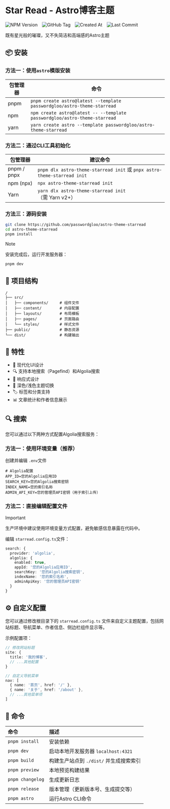 # Star Read - Astro博客主题

![NPM Version](https://img.shields.io/npm/v/astro-theme-starread?logo=npm)&emsp;![GitHub Tag](https://img.shields.io/github/v/tag/passwordgloo/astro-theme-starread?logo=github)&emsp;![Created At](https://img.shields.io/github/created-at/passwordgloo/astro-theme-starread?logo=markdown)&emsp;![Last Commit](https://img.shields.io/github/last-commit/passwordgloo/astro-theme-starread?logo=Git)

既有星光般的璀璨，又不失简洁和高端感的Astro主题

## 📦 安装

### 方法一：使用`astro`模版安装

| 包管理器       | 命令                                        |
|----------------|---------------------------------------------|
| pnpm           | `pnpm create astro@latest --template passwordgloo/astro-theme-starread` |
| npm            | `npm create astro@latest -- --template passwordgloo/astro-theme-starread` |
| yarn           | `yarn create astro --template passwordgloo/astro-theme-starread` |

### 方法二：通过CLI工具初始化

| 包管理器       | 建议命令                                  |
|----------------|-------------------------------------------|
| pnpm / pnpx    | `pnpm dlx astro-theme-starread init` 或 `pnpx astro-theme-starread init` |
| npm (npx)      | `npx astro-theme-starread init`           |
| Yarn           | `yarn dlx astro-theme-starread init`（需 Yarn v2+） |

### 方法三：源码安装
```bash
git clone https://github.com/passwordgloo/astro-theme-starread
cd astro-theme-starread
pnpm install
```

>[!note]
>安装完成后，运行开发服务器：
```bash
pnpm dev
```

## 📂 项目结构

```text
/
├── src/
│   ├── components/     # 组件文件
│   ├── content/        # 内容配置
│   ├── layouts/        # 布局模板
│   ├── pages/          # 页面路由
│   └── styles/         # 样式文件
├── public/             # 静态资源
└── dist/               # 构建输出
```

## 🚀 特性

- 🎨 现代化UI设计
- 🔍 支持本地搜索（Pagefind）和Algolia搜索
- 📱 响应式设计
- 🌙 深色/浅色主题切换
- 🏷️ 标签和分类支持
- 📊 文章统计和作者信息展示

## 🔍 搜索
您可以通过以下两种方式配置Algolia搜索服务：

### 方法一：使用环境变量（推荐）

创建并编辑 `.env`文件
```env
# Algolia配置
APP_ID=您的Algolia应用ID
SEARCH_KEY=您的Algolia搜索密钥
INDEX_NAME=您的索引名称
ADMIN_API_KEY=您的管理员API密钥（用于索引上传）
```

### 方法二：直接编辑配置文件

>[!important]
> 生产环境中建议使用环境变量方式配置，避免敏感信息暴露在代码中。

编辑 `starread.config.ts`文件：
```typescript
search: {
  provider: 'algolia',
  algolia: {
    enabled: true,
    appId: '您的Algolia应用ID',
    searchKey: '您的Algolia搜索密钥',
    indexName: '您的索引名称',
    adminApiKey: '您的管理员API密钥'
  }
}
```


## ⚙️ 自定义配置

您可以通过修改根目录下的 `starread.config.ts` 文件来自定义主题配置，包括网站标题、导航菜单、作者信息、侧边栏组件显示等。

示例配置项：
```typescript
// 修改网站标题
site: {
  title: '我的博客',
  // ...其他配置
}

// 自定义导航菜单
nav: [
  { name: '首页', href: '/' },
  { name: '关于', href: '/about' },
  // ...其他菜单项
]
```

## 🧞 命令

| 命令                     | 描述                                           |
| :----------------------- | :--------------------------------------------- |
| `pnpm install`           | 安装依赖                                       |
| `pnpm dev`               | 启动本地开发服务器 `localhost:4321`            |
| `pnpm build`             | 构建生产站点到 `./dist/` 并生成搜索索引        |
| `pnpm preview`           | 本地预览构建结果                               |
| `pnpm changelog`         | 生成更新日志                                   |
| `pnpm release`           | 版本管理（更新版本号、生成提交等）             |
| `pnpm astro`             | 运行Astro CLI命令                              |
